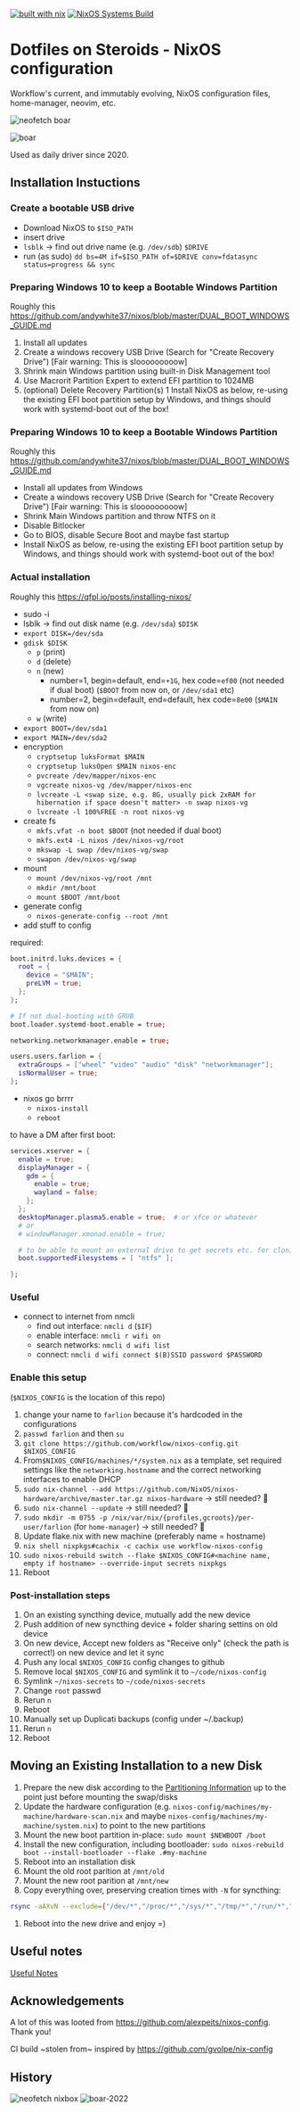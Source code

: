 [![built with nix](https://builtwithnix.org/badge.svg)](https://builtwithnix.org)
[![NixOS Systems Build](https://github.com/workflow/nixos-config/actions/workflows/nixos.yml/badge.svg)](https://github.com/workflow/nixos-config/actions/)

# Dotfiles on Steroids - NixOS configuration

Workflow's current, and immutably evolving, NixOS configuration files, home-manager, neovim, etc.

![neofetch boar](assets/neofetch-boar.png)

![boar](assets/boar_2024-04-01_22-55.png)

Used as daily driver since 2020.

## Installation Instuctions

### Create a bootable USB drive

- Download NixOS to `$ISO_PATH`
- insert drive
- `lsblk` -> find out drive name (e.g. `/dev/sdb`) `$DRIVE`
- run (as sudo) `dd bs=4M if=$ISO_PATH of=$DRIVE conv=fdatasync status=progress && sync`

### Preparing Windows 10 to keep a Bootable Windows Partition

Roughly this https://github.com/andywhite37/nixos/blob/master/DUAL_BOOT_WINDOWS_GUIDE.md

1. Install all updates
1. Create a windows recovery USB Drive (Search for "Create Recovery Drive") [Fair warning: This is slooooooooow]
1. Shrink main Windows partition using built-in Disk Management tool
1. Use Macrorit Partition Expert to extend EFI partition to 1024MB
1. (optional) Delete Recovery Partition(s)
1  Install NixOS as below, re-using the existing EFI boot partition setup by Windows, and things should work with systemd-boot out of the box!

### Preparing Windows 10 to keep a Bootable Windows Partition

Roughly this https://github.com/andywhite37/nixos/blob/master/DUAL_BOOT_WINDOWS_GUIDE.md

- Install all updates from Windows
- Create a windows recovery USB Drive (Search for "Create Recovery Drive") [Fair warning: This is slooooooooow]
- Shrink Main Windows partition and throw NTFS on it
- Disable Bitlocker
- Go to BIOS, disable Secure Boot and maybe fast startup
- Install NixOS as below, re-using the existing EFI boot partition setup by Windows, and things should work with systemd-boot out of the box!


### Actual installation

Roughly this https://qfpl.io/posts/installing-nixos/

- sudo -i
- lsblk -> find out disk name (e.g. `/dev/sda`) `$DISK`
- `export DISK=/dev/sda`
- `gdisk $DISK`
  - `p` (print)
  - `d` (delete)
  - `n` (new)
    - number=1, begin=default, end=`+1G`, hex code=`ef00` (not needed if dual boot) (`$BOOT` from now on, or `/dev/sda1` etc)
    - number=2, begin=default, end=default, hex code=`8e00` (`$MAIN` from now on)
  - `w` (write)
- `export BOOT=/dev/sda1`
- `export MAIN=/dev/sda2`
- encryption
  - `cryptsetup luksFormat $MAIN`
  - `cryptsetup luksOpen $MAIN nixos-enc`
  - `pvcreate /dev/mapper/nixos-enc`
  - `vgcreate nixos-vg /dev/mapper/nixos-enc`
  - `lvcreate -L <swap size, e.g. 8G, usually pick 2xRAM for hibernation if space doesn't matter> -n swap nixos-vg`
  - `lvcreate -l 100%FREE -n root nixos-vg`
- create fs
  - `mkfs.vfat -n boot $BOOT` (not needed if dual boot)
  - `mkfs.ext4 -L nixos /dev/nixos-vg/root`
  - `mkswap -L swap /dev/nixos-vg/swap`
  - `swapon /dev/nixos-vg/swap`
- mount
  - `mount /dev/nixos-vg/root /mnt`
  - `mkdir /mnt/boot`
  - `mount $BOOT /mnt/boot`
- generate config
  - `nixos-generate-config --root /mnt`
- add stuff to config

required:
```nix
boot.initrd.luks.devices = {
  root = {
    device = "$MAIN";
    preLVM = true;
  };
};

# If not dual-booting with GRUB
boot.loader.systemd-boot.enable = true;

networking.networkmanager.enable = true;

users.users.farlion = {
  extraGroups = ["wheel" "video" "audio" "disk" "networkmanager"];
  isNormalUser = true;
};
```

- nixos go brrrr
  - `nixos-install`
  - `reboot`

to have a DM after first boot:

```nix
services.xserver = {
  enable = true;
  displayManager = {
    gdm = {
      enable = true;
      wayland = false;
    };
  };
  desktopManager.plasma5.enable = true;  # or xfce or whatever
  # or
  # windowManager.xmonad.enable = true;

  # to be able to mount an external drive to get secrets etc. for cloning from gh
  boot.supportedFilesystems = [ "ntfs" ];

};
```

### Useful

- connect to internet from nmcli
  - find out interface: `nmcli d` (`$IF`)
  - enable interface: `nmcli r wifi on`
  - search networks: `nmcli d wifi list`
  - connect: `nmcli d wifi connect $(B)SSID password $PASSWORD`

### Enable this setup

(`$NIXOS_CONFIG` is the location of this repo)

1. change your name to `farlion` because it's hardcoded in the configurations
1. `passwd farlion` and then `su`
1. `git clone https://github.com/workflow/nixos-config.git $NIXOS_CONFIG`
1. From`$NIXOS_CONFIG/machines/*/system.nix` as a template, set required settings like the `networking.hostname` and the correct networking interfaces to enable DHCP
1. `sudo nix-channel --add https://github.com/NixOS/nixos-hardware/archive/master.tar.gz nixos-hardware` -> still needed? 🤔
1. `sudo nix-channel --update` -> still needed? 🤔
1. `sudo mkdir -m 0755 -p /nix/var/nix/{profiles,gcroots}/per-user/farlion` (for `home-manager`) -> still needed? 🤔
1. Update flake.nix with new machine (preferably name = hostname)
1. `nix shell nixpkgs#cachix -c cachix use workflow-nixos-config`
1. `sudo nixos-rebuild switch --flake $NIXOS_CONFIG#<machine name, empty if hostname> --override-input secrets nixpkgs`
1. Reboot

### Post-installation steps

1. On an existing syncthing device, mutually add the new device
1. Push addition of new syncthing device + folder sharing settins on old device
1. On new device, Accept new folders as "Receive only" (check the path is correct!) on new device and let it sync
1. Push any local `$NIXOS_CONFIG` config changes to github
1. Remove local `$NIXOS_CONFIG` and symlink it to `~/code/nixos-config`
1. Symlink `~/nixos-secrets` to `~/code/nixos-secrets`
1. Change `root` passwd
1. Rerun `n`
1. Reboot
1. Manually set up Duplicati backups (config under ~/.backup)
1. Rerun `n`
1. Reboot

## Moving an Existing Installation to a new Disk

1. Prepare the new disk according to the [Partitioning Information](https://github.com/workflow/dotfiles?tab=readme-ov-file#installation-instuctions) up to the point just before mounting the swap/disks
1. Update the hardware configuration (e.g. `nixos-config/machines/my-machine/hardware-scan.nix` and maybe `nixos-config/machines/my-machine/system.nix`) to point to the new partitions 
1. Mount the new boot partition in-place: `sudo mount $NEWBOOT /boot`
1. Install the new configuration, including bootloader: `sudo nixos-rebuild boot --install-bootloader --flake .#my-machine`
1. Reboot into an installation disk
1. Mount the old root parition at `/mnt/old`
1. Mount the new root parition at `/mnt/new`
1. Copy everything over, preserving creation times with `-N` for syncthing:
```bash
rsync -aAXvN --exclude={"/dev/*","/proc/*","/sys/*","/tmp/*","/run/*","/mnt/*","/media/*","/lost+found"} /mnt/old/ /mnt/new
```
1. Reboot into the new drive and enjoy =)


## Useful notes

[Useful Notes](NOTES.md)

## Acknowledgements

A lot of this was looted from https://github.com/alexpeits/nixos-config. Thank you!

CI build ~stolen from~ inspired by https://github.com/gvolpe/nix-config

## History

![neofetch nixbox](assets/archive/neofetch-nixbox.png)
![boar-2022](assets/archive/boar_2022-09-26_10-41.png)
